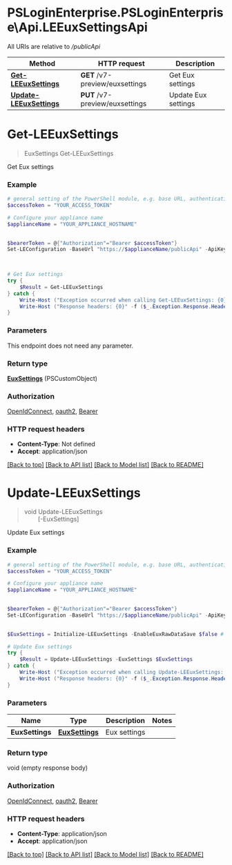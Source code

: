 # PSLoginEnterprise.PSLoginEnterprise\Api.LEEuxSettingsApi

All URIs are relative to */publicApi*

Method | HTTP request | Description
------------- | ------------- | -------------
[**Get-LEEuxSettings**](LEEuxSettingsApi.md#Get-LEEuxSettings) | **GET** /v7-preview/euxsettings | Get Eux settings
[**Update-LEEuxSettings**](LEEuxSettingsApi.md#Update-LEEuxSettings) | **PUT** /v7-preview/euxsettings | Update Eux settings


<a id="Get-LEEuxSettings"></a>
# **Get-LEEuxSettings**
> EuxSettings Get-LEEuxSettings<br>

Get Eux settings

### Example
```powershell
# general setting of the PowerShell module, e.g. base URL, authentication, etc
$accessToken = "YOUR_ACCESS_TOKEN"

# Configure your appliance name
$applianceName = "YOUR_APPLIANCE_HOSTNAME"

 
$bearerToken = @{"Authorization"="Bearer $accessToken"}
Set-LEConfiguration -BaseUrl "https://$applianceName/publicApi" -ApiKey $bearerToken
 


# Get Eux settings
try {
    $Result = Get-LEEuxSettings
} catch {
    Write-Host ("Exception occurred when calling Get-LEEuxSettings: {0}" -f ($_.ErrorDetails | ConvertFrom-Json))
    Write-Host ("Response headers: {0}" -f ($_.Exception.Response.Headers | ConvertTo-Json))
}
```

### Parameters
This endpoint does not need any parameter.

### Return type

[**EuxSettings**](EuxSettings.md) (PSCustomObject)

### Authorization

[OpenIdConnect](../README.md#OpenIdConnect), [oauth2](../README.md#oauth2), [Bearer](../README.md#Bearer)

### HTTP request headers

 - **Content-Type**: Not defined
 - **Accept**: application/json

[[Back to top]](#) [[Back to API list]](../README.md#documentation-for-api-endpoints) [[Back to Model list]](../README.md#documentation-for-models) [[Back to README]](../README.md)

<a id="Update-LEEuxSettings"></a>
# **Update-LEEuxSettings**
> void Update-LEEuxSettings<br>
> &nbsp;&nbsp;&nbsp;&nbsp;&nbsp;&nbsp;&nbsp;&nbsp;[-EuxSettings] <PSCustomObject><br>

Update Eux settings

### Example
```powershell
# general setting of the PowerShell module, e.g. base URL, authentication, etc
$accessToken = "YOUR_ACCESS_TOKEN"

# Configure your appliance name
$applianceName = "YOUR_APPLIANCE_HOSTNAME"

 
$bearerToken = @{"Authorization"="Bearer $accessToken"}
Set-LEConfiguration -BaseUrl "https://$applianceName/publicApi" -ApiKey $bearerToken
 

$EuxSettings = Initialize-LEEuxSettings -EnableEuxRawDataSave $false # EuxSettings | Eux settings

# Update Eux settings
try {
    $Result = Update-LEEuxSettings -EuxSettings $EuxSettings
} catch {
    Write-Host ("Exception occurred when calling Update-LEEuxSettings: {0}" -f ($_.ErrorDetails | ConvertFrom-Json))
    Write-Host ("Response headers: {0}" -f ($_.Exception.Response.Headers | ConvertTo-Json))
}
```

### Parameters

Name | Type | Description  | Notes
------------- | ------------- | ------------- | -------------
 **EuxSettings** | [**EuxSettings**](EuxSettings.md)| Eux settings | 

### Return type

void (empty response body)

### Authorization

[OpenIdConnect](../README.md#OpenIdConnect), [oauth2](../README.md#oauth2), [Bearer](../README.md#Bearer)

### HTTP request headers

 - **Content-Type**: application/json
 - **Accept**: application/json

[[Back to top]](#) [[Back to API list]](../README.md#documentation-for-api-endpoints) [[Back to Model list]](../README.md#documentation-for-models) [[Back to README]](../README.md)

